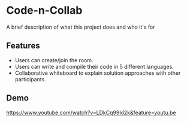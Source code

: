 
# Code-n-Collab

A brief description of what this project does and who it's for


## Features

- Users can create/join the room.
- Users can write and compile their code in 5 different languages.
- Collaborative whiteboard to explain solution approaches with other participants.
 


## Demo

https://www.youtube.com/watch?v=LDkCq99ld2k&feature=youtu.be

